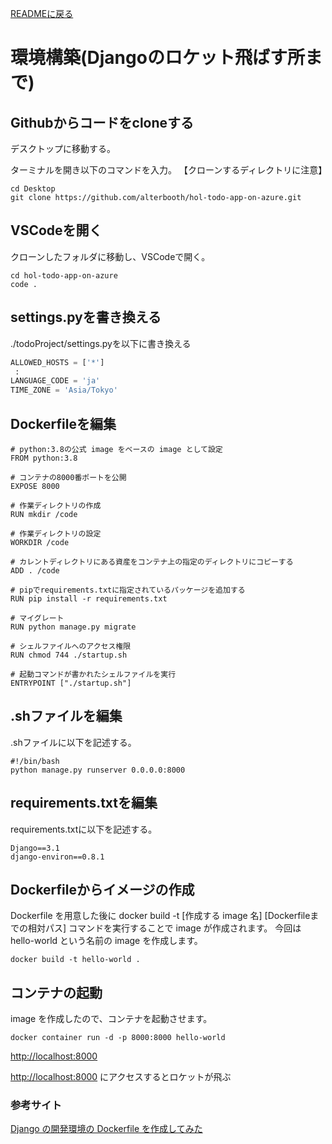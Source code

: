 [READMEに戻る](../README.md)
# 環境構築(Djangoのロケット飛ばす所まで)
## Githubからコードをcloneする
デスクトップに移動する。

ターミナルを開き以下のコマンドを入力。 【クローンするディレクトリに注意】

```
cd Desktop
git clone https://github.com/alterbooth/hol-todo-app-on-azure.git
```

## VSCodeを開く
クローンしたフォルダに移動し、VSCodeで開く。

```
cd hol-todo-app-on-azure
code .
```

## settings.pyを書き換える
./todoProject/settings.pyを以下に書き換える

```python:./todoProject/settings.py
ALLOWED_HOSTS = ['*']
 :
LANGUAGE_CODE = 'ja'
TIME_ZONE = 'Asia/Tokyo'
```

## Dockerfileを編集

```
# python:3.8の公式 image をベースの image として設定
FROM python:3.8

# コンテナの8000番ポートを公開
EXPOSE 8000

# 作業ディレクトリの作成
RUN mkdir /code

# 作業ディレクトリの設定
WORKDIR /code

# カレントディレクトリにある資産をコンテナ上の指定のディレクトリにコピーする
ADD . /code

# pipでrequirements.txtに指定されているパッケージを追加する
RUN pip install -r requirements.txt

# マイグレート
RUN python manage.py migrate

# シェルファイルへのアクセス権限
RUN chmod 744 ./startup.sh

# 起動コマンドが書かれたシェルファイルを実行
ENTRYPOINT ["./startup.sh"]
```

## .shファイルを編集
.shファイルに以下を記述する。

```
#!/bin/bash
python manage.py runserver 0.0.0.0:8000
```

## requirements.txtを編集
requirements.txtに以下を記述する。

```
Django==3.1
django-environ==0.8.1
```

## Dockerfileからイメージの作成
Dockerfile を用意した後に docker build -t [作成する image 名] [Dockerfileまでの相対パス] コマンドを実行することで image が作成されます。
今回は hello-world という名前の image を作成します。

```
docker build -t hello-world .
```


## コンテナの起動
image を作成したので、コンテナを起動させます。

```
docker container run -d -p 8000:8000 hello-world
```

[http://localhost:8000](http://localhost:8000)

<a href="http://localhost:8000" target="_blank">http://localhost:8000</a>
にアクセスするとロケットが飛ぶ


### 参考サイト
[Django の開発環境の Dockerfile を作成してみた](https://qiita.com/sugurutakahashi12345/items/6d68e6bb9163961a8d4d)














